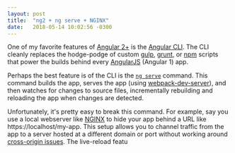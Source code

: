 ```yaml
---
layout: post
title:  "ng2 + ng serve + NGINX"
date:   2018-05-14 10:02:56 -0300
---
```


One of my favorite features of [Angular 2+](https://angular.io/) is the [Angular CLI](https://cli.angular.io/). The CLI cleanly replaces the hodge-podge of custom [gulp](https://gulpjs.com/), [grunt](https://gruntjs.com/), or [npm](https://docs.npmjs.com/files/package.json#scripts) scripts that power the builds behind every [AngularJS](https://angularjs.org/) (Angular 1) app.

Perhaps the best feature is of the CLI is the [`ng serve`](https://github.com/angular/angular-cli/wiki/serve) command.  This command builds the app, serves the app (using [webpack-dev-server](https://github.com/webpack/webpack-dev-server)), and then watches for changes to source files, incrementally rebuilding and reloading the app when changes are detected.

Unfortunately, it's pretty easy to break this command.  For example, say you use a local webserver like [NGINX](https://www.nginx.com/) to hide your app behind a URL like https://localhost/my-app.  This setup allows you to channel traffic from the app to a server hosted at a different domain or port without working around [cross-origin issues](https://developer.mozilla.org/en-US/docs/Web/HTTP/CORS). The live-reload featu